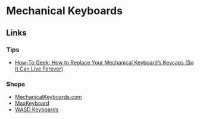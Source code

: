 # Mechanical Keyboards

## Links

### Tips
- [How-To Geek: How to Replace Your Mechanical Keyboard’s Keycaps (So It Can Live Forever)](https://www.howtogeek.com/292656/how-to-replace-your-mechanical-keyboards-keycaps-so-it-can-live-forever/)

### Shops
- [MechanicalKeyboards.com](https://mechanicalkeyboards.com/)
- [MaxKeyboard](http://www.maxkeyboard.com/)
- [WASD Keyboards](http://www.wasdkeyboards.com/)
